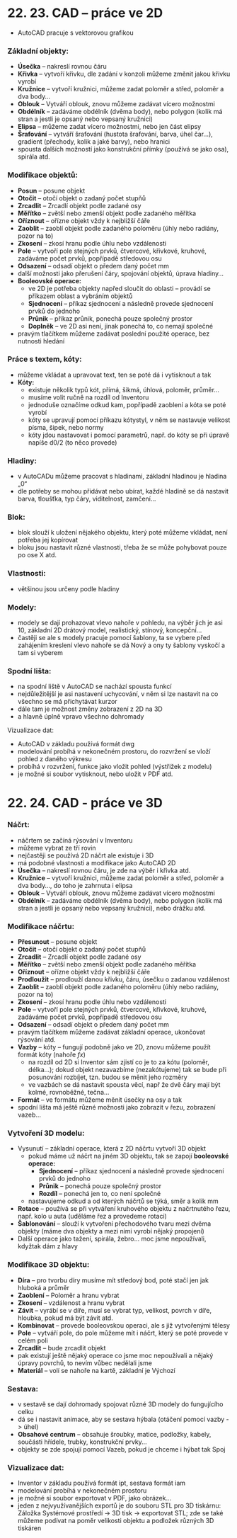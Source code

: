 # 22. 23. CAD – práce ve 2D
* AutoCAD pracuje s vektorovou grafikou     
### Základní objekty:
* **Úsečka** – nakreslí rovnou čáru
* **Křivka** – vytvoří křivku, dle zadání v konzoli můžeme změnit jakou křivku vyrobí
* **Kružnice** – vytvoří kružnici, můžeme zadat poloměr a střed, poloměr a dva body…
* **Oblouk** – Vytváří oblouk, znovu můžeme zadávat vícero možnostmi
* **Obdélník** – zadáváme obdélník (dvěma body), nebo polygon (kolik má stran a jestli je opsaný nebo vepsaný kružnici)
* **Elipsa** – můžeme zadat vícero možnostmi, nebo jen část elipsy
* **Šrafování** – vytváří šrafování (hustota šrafování, barva, úhel čar…), gradient (přechody, kolik a jaké barvy), nebo hranici
* spousta dalších možností jako konstrukční přímky (používá se jako osa), spirála atd.

### Modifikace objektů:
* **Posun** – posune objekt
* **Otočit** – otočí objekt o zadaný počet stupňů
* **Zrcadlit** – Zrcadlí objekt podle zadané osy
* **Měřítko** – zvětší nebo zmenší objekt podle zadaného měřítka
* **Oříznout** – ořízne objekt vždy k nejbližší čáře
* **Zaoblit** – zaoblí objekt podle zadaného poloměru (úhly nebo radiány, pozor na to)
* **Zkosení** – zkosí hranu podle úhlu nebo vzdálenosti
* **Pole** – vytvoří pole stejných prvků, čtvercové, křivkové, kruhové, zadáváme počet prvků, popřípadě středovou osu
* **Odsazení** – odsadí objekt o předem daný počet mm
* další možnosti jako přerušení čáry, spojování objektů, úprava hladiny…
* **Booleovské operace:**
  * ve 2D je potřeba objekty napřed sloučit do oblasti – provádí se příkazem oblast a vybráním objektů
  * **Sjednocení** – příkaz sjednocení a následně provede sjednocení prvků do jednoho
  * **Průnik** – příkaz průnik, ponechá pouze společný prostor
  * **Doplněk** – ve 2D asi není, jinak ponechá to, co nemají společné
* pravým tlačítkem můžeme zadávat poslední použité operace, bez nutnosti hledání
  
### Práce s textem, kóty:
* můžeme vkládat a upravovat text, ten se poté dá i vytisknout a tak
* **Kóty:**
  * existuje několik typů kót, přímá, šikmá, úhlová, poloměr, průměr…
  * musíme volit ručně na rozdíl od Inventoru
  * jednoduše označíme odkud kam, popřípadě zaoblení a kóta se poté vyrobí
  * kóty se upravují pomocí příkazu kótystyl, v něm se nastavuje velikost písma, šipek, nebo normy
  * kóty jdou nastavovat i pomocí parametrů, např. do kóty se při úpravě napíše d0/2 (to něco provede)

### Hladiny:
* v AutoCADu můžeme pracovat s hladinami, základní hladinou je hladina „0“
* dle potřeby se mohou přidávat nebo ubírat, každé hladině se dá nastavit barva, tloušťka, typ čáry, viditelnost, zamčení…

### Blok:
* blok slouží k uložení nějakého objektu, který poté můžeme vkládat, není potřeba jej kopírovat
* bloku jsou nastavit různé vlastnosti, třeba že se může pohybovat pouze po ose X atd.
  
### Vlastnosti:
* většinou jsou určeny podle hladiny
  
### Modely:
* modely se dají prohazovat vlevo nahoře v pohledu, na výběr jich je asi 10, základní 2D drátový model, realistický, stínový, koncepční…
* častěji se ale s modely pracuje pomocí šablony, ta se vybere před zahájením kreslení vlevo nahoře se dá Nový a ony ty šablony vyskočí a tam si vyberem
  
### Spodní lišta:
* na spodní liště v AutoCAD se nachází spousta funkcí
* nejdůležitější je asi nastavení uchycování, v něm si lze nastavit na co všechno se má přichytávat kurzor
* dále tam je možnost změny zobrazení z 2D na 3D
* a hlavně úplně vpravo všechno dohromady
  
Vizualizace dat:
* AutoCAD v základu používá formát dwg
* modelování probíhá v nekonečném prostoru, do rozvržení se vloží pohled z daného výkresu
* probíhá v rozvržení, funkce jako vložit pohled (výstřižek z modelu)
* je možné si soubor vytisknout, nebo uložit v PDF atd.


# 22. 24. CAD - práce ve 3D
### Náčrt:
* náčrtem se začíná rýsování v Inventoru
* můžeme vybrat ze tří rovin
* nejčastěji se používá 2D náčrt ale existuje i 3D
* má podobné vlastnosti a modifikace jako AutoCAD 2D
* **Úsečka** – nakreslí rovnou čáru, je zde na výběr i křivka atd.
* **Kružnice** – vytvoří kružnici, můžeme zadat poloměr a střed, poloměr a dva body…, do toho je zahrnuta i elipsa
* **Oblouk** – Vytváří oblouk, znovu můžeme zadávat vícero možnostmi
* **Obdélník** – zadáváme obdélník (dvěma body), nebo polygon (kolik má stran a jestli je opsaný nebo vepsaný kružnici), nebo drážku atd.
  
### Modifikace náčrtu:
* **Přesunout** – posune objekt
* **Otočit** – otočí objekt o zadaný počet stupňů
* **Zrcadlit** – Zrcadlí objekt podle zadané osy
* **Měřítko** – zvětší nebo zmenší objekt podle zadaného měřítka
* **Oříznout** – ořízne objekt vždy k nejbližší čáře
* **Prodloužit** – prodlouží danou křivku, čáru, úsečku o zadanou vzdálenost
* **Zaoblit** – zaoblí objekt podle zadaného poloměru (úhly nebo radiány, pozor na to)
* **Zkosení** – zkosí hranu podle úhlu nebo vzdálenosti
* **Pole** – vytvoří pole stejných prvků, čtvercové, křivkové, kruhové, zadáváme počet prvků, popřípadě středovou osu
* **Odsazení** – odsadí objekt o předem daný počet mm
* pravým tlačítkem můžeme zadávat základní operace, ukončovat rýsování atd.
* **Vazby** – kóty – fungují podobně jako ve 2D, znovu můžeme použít formát kóty (nahoře *fx*)
  * na rozdíl od 2D si Inventor sám zjistí co je to za kótu (poloměr, délka…); dokud objekt nezavazbíme (nezakótujeme) tak se bude při posunování rozbíjet, tzn. budou se měnit jeho rozměry
  * ve vazbách se dá nastavit spousta věcí, např že dvě čáry mají být kolmé,  rovnoběžné, tečna…
* **Formát** – ve formátu můžeme měnit úsečky na osy a tak
* spodní lišta má ještě různé možnosti jako zobrazit v řezu, zobrazení vazeb…
  
### Vytvoření 3D modelu:
* Vysunutí – základní operace, která z 2D náčrtu vytvoří 3D objekt
  * pokud máme už náčrt na jiném 3D objektu, tak se zapojí **booleovské operace:**
    * **Sjednocení** – příkaz sjednocení a následně provede sjednocení prvků do jednoho
    * **Průnik** – ponechá pouze společný prostor
    * **Rozdíl** – ponechá jen to, co není společné 
  * nastavujeme odkud a od kterých náčrtů se týká, směr a kolik mm
* **Rotace** – používá se při vytváření kruhového objektu z načrtnutého řezu, např. kolo u auta (uděláme řez a provedeme rotaci)
* **Šablonování** – slouží k vytvoření přechodového tvaru mezi dvěma objekty (máme dva objekty a mezi nimi vyrobí nějaký propojení)
* Další operace jako tažení, spirála, žebro… moc jsme nepoužívali, kdyžtak dám z hlavy

### Modifikace 3D objektu:
* **Díra** – pro tvorbu díry musíme mít středový bod, poté stačí jen jak hluboká a průměr
* **Zaoblení** – Poloměr a hranu vybrat
* **Zkosení** – vzdálenost a hranu vybrat
* **Závit** – vyrábí se v díře, musí se vybrat typ, velikost, povrch v díře, hloubka, pokud má být závit atd.
* **Kombinovat** – provede booleovskou operaci, ale s již vytvořenými tělesy
* **Pole** – vytváří pole, do pole můžeme mít i náčrt, který se poté provede v celém poli
* **Zrcadlit** – bude zrcadlit objekt
* pak existují ještě nějaký operace co jsme moc nepoužívali a nějaký úpravy povrchů, to nevím vůbec nedělali jsme
* **Materiál** – volí se nahoře na kartě, základní je Výchozí

### Sestava:
* v sestavě se dají dohromady spojovat různé 3D modely do fungujícího celku
* dá se i nastavit animace, aby se sestava hýbala (otáčení pomocí vazby -> úhel)
* **Obsahové centrum** – obsahuje šroubky, matice, podložky, kabely, součásti hřídele, trubky, konstrukční prvky…
* objekty se zde spojují pomocí Vazeb, pokud je chceme i hýbat tak Spoj
  
### Vizualizace dat:
* Inventor v základu používá formát ipt, sestava formát iam
* modelování probíhá v nekonečném prostoru
* je možné si soubor exportovat v PDF, jako obrázek…
* jeden z nejvyužívanějších exportů je do souboru STL pro 3D tiskárnu: Záložka Systémové prostředí -> 3D tisk -> exportovat STL; zde se také můžeme podívat na poměr velikosti objektu a podložek různých 3D tiskáren

